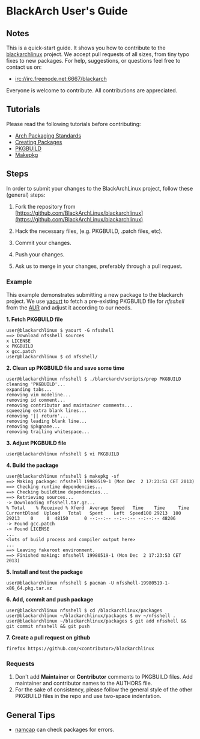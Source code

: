 # BlackArch User's Guide

## Notes

This is a quick-start guide. It shows you how to contribute to the
[blackarchlinux](http://blackarchlinux.org/) project. We accept pull requests of all
sizes, from tiny typo fixes to new packages. For help, suggestions, or
questions feel free to contact us on:

* [irc://irc.freenode.net:6667/blackarch](irc://irc.freenode.net:6667/blackarch)

Everyone is welcome to contribute. All contributions are appreciated.

## Tutorials

Please read the following tutorials before contributing:

- [Arch Packaging Standards](https://wiki.archlinux.org/index.php/Arch_Packaging_Standards)
- [Creating Packages](https://wiki.archlinux.org/index.php/Creating_Packages)
- [PKGBUILD](https://wiki.archlinux.org/index.php/PKGBUILD)
- [Makepkg](https://wiki.archlinux.org/index.php/Makepkg)


## Steps

In order to submit your changes to the BlackArchLinux project, follow these (general) steps:

1. Fork the repository from [https://github.com/BlackArchLinux/blackarchlinux](https://github.com/BlackArchLinux/blackarchlinux)

2. Hack the necessary files, (e.g. PKGBUILD, .patch files, etc).

3. Commit your changes.

4. Push your changes.

5. Ask us to merge in your changes, preferably through a pull request.

### Example

This example demonstrates submitting a new package to the blackarch project. We
use [yaourt](https://wiki.archlinux.org/index.php/yaourt) to fetch a
pre-existing PKGBUILD file for *nfsshell* from the
[AUR](https://aur.archlinux.org/) and adjust it according to our needs.


**1. Fetch PKGBUILD file**
```
user@blackarchlinux $ yaourt -G nfsshell
==> Download nfsshell sources
x LICENSE
x PKGBUILD
x gcc.patch
user@blackarchlinux $ cd nfsshell/
```

**2. Clean up PKGBUILD file and save some time**
```
user@blackarchlinux nfsshell $ ./blarckarch/scripts/prep PKGBUILD
cleaning 'PKGBUILD'...
expanding tabs...
removing vim modeline...
removing id comment...
removing contributor and maintainer comments...
squeezing extra blank lines...
removing '|| return'...
removing leading blank line...
removing $pkgname...
removing trailing whitespace...
```

**3. Adjust PKGBUILD file**
```
user@blackarchlinux nfsshell $ vi PKGBUILD
```

**4. Build the package**
```
user@blackarchlinux nfsshell $ makepkg -sf
==> Making package: nfsshell 19980519-1 (Mon Dec  2 17:23:51 CET 2013)
==> Checking runtime dependencies...
==> Checking buildtime dependencies...
==> Retrieving sources...
-> Downloading nfsshell.tar.gz...
% Total    % Received % Xferd  Average Speed   Time    Time     Time  CurrentDload  Upload   Total   Spent    Left  Speed100 29213  100 29213    0     0  48150      0 --:--:-- --:--:-- --:--:-- 48206
-> Found gcc.patch
-> Found LICENSE
...
<lots of build process and compiler output here>
...
==> Leaving fakeroot environment.
==> Finished making: nfsshell 19980519-1 (Mon Dec  2 17:23:53 CET 2013)
```

**5. Install and test the package**
```
user@blackarchlinux nfsshell $ pacman -U nfsshell-19980519-1-x86_64.pkg.tar.xz
```

**6. Add, commit and push package**
```
user@blackarchlinux nfsshell $ cd /blackarchlinux/packages
user@blackarchlinux ~/blackarchlinux/packages $ mv ~/nfsshell .
user@blackarchlinux ~/blackarchlinux/packages $ git add nfsshell && git commit nfsshell && git push
```

**7. Create a pull request on github**
```
firefox https://github.com/<contributor>/blackarchlinux
```

### Requests

1. Don't add **Maintainer** or **Contributor** comments to PKGBUILD files. Add
   maintainer and contributor names to the AUTHORS file.
2. For the sake of consistency, please follow the general style of the other
   PKGBUILD files in the repo and use two-space indentation.

## General Tips

- [namcap](http://wiki.archlinux.org/index.php/Namcap) can check packages for
  errors.
